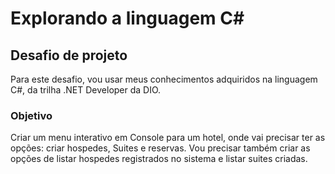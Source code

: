 # Explorando a linguagem C#

## Desafio de projeto
Para este desafio, vou usar meus conhecimentos adquiridos na linguagem C#, da trilha .NET Developer da DIO.

### Objetivo
Criar um menu interativo em Console para um hotel, onde vai precisar ter as opções: criar hospedes, Suites e reservas. 
Vou precisar também criar as opções de listar hospedes registrados no sistema e listar suites criadas.